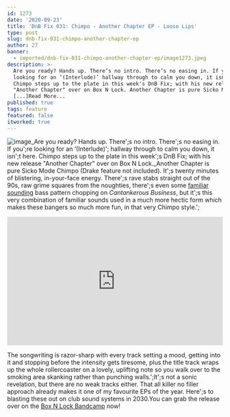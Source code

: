 ```yaml
---
id: 1273
date: '2020-09-23'
title: 'DnB Fix 031: Chimpo - Another Chapter EP - Loose Lips'
type: post
slug: dnb-fix-031-chimpo-another-chapter-ep
author: 27
banner:
  - imported/dnb-fix-031-chimpo-another-chapter-ep/image1273.jpeg
description: >-
  Are you ready? Hands up. There’s no intro. There’s no easing in. If you’re
  looking for an ‘(Interlude)’ hallway through to calm you down, it isn’t here.
  Chimpo steps up to the plate in this week's DnB Fix; with his new release
  "Another Chapter" over on Box N Lock. Another Chapter is pure Sicko Mode
  [...]Read More...
published: true
tags: feature
featured: false
itworked: true
---
```

![image](../imported/dnb-fix-031-chimpo-another-chapter-ep/image1273.jpeg)_Are you ready? Hands up. There';s no intro. There';s no easing in. If you';re looking for an ‘(Interlude)'; hallway through to calm you down, it isn';t here. Chimpo steps up to the plate in this week';s DnB Fix; with his new release "Another Chapter" over on Box N Lock._Another Chapter is pure Sicko Mode Chimpo (Drake feature not included). It';s twenty minutes of blistering, in-your-face energy. There';s rave stabs straight out of the 90s, raw grime squares from the noughties, there';s even some [familiar sounding](https://www.youtube.com/watch?v=zAbkBLKisIg) bass pattern chopping on _Cantankerous Business_, but it';s this very combination of familiar sounds used in a much more hectic form which makes these bangers so much more fun, in that very Chimpo style.';

<iframe width='100%' height='300' scrolling='no' frameborder='no' allow='autoplay' src='https://bandcamp.com/EmbeddedPlayer/album=1637521970/size=large/bgcol=ffffff/linkcol=2ebd35/tracklist=false/artwork=small/transparent=true/'></iframe>

The songwriting is razor-sharp with every track setting a mood, getting into it and stopping before the intensity gets tiresome, plus the title track wraps up the whole rollercoaster on a lovely, uplifting note so you walk over to the smoking area skanking rather than punching walls.';It';s not a sonic revelation, but there are no weak tracks either. That all killer no filler approach already makes it one of my favourite EPs of the year. Here';s to blasting these out on club sound systems in 2030.You can grab the release over on the [Box N Lock Bandcamp](https://boxnlock.bandcamp.com/album/chimpo-another-chapter-ep) now!